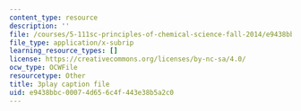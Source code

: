 ```yaml
---
content_type: resource
description: ''
file: /courses/5-111sc-principles-of-chemical-science-fall-2014/e9438bbc00074d656c4f443e38b5a2c0_htRqniQFm5g.srt
file_type: application/x-subrip
learning_resource_types: []
license: https://creativecommons.org/licenses/by-nc-sa/4.0/
ocw_type: OCWFile
resourcetype: Other
title: 3play caption file
uid: e9438bbc-0007-4d65-6c4f-443e38b5a2c0
---
```

